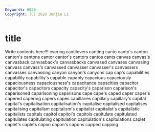```yaml
---
Keywords: 6026
Copyright: (C) 2020 Junjie Li
---
```


# title

Write contents here!!!
evering 
cantilevers
canting 
canto 
canto's 
canton 
canton's 
cantons 
cantor 
cantor's 
cantors 
cantos
cants 
canvas 
canvas's 
canvasback 
canvasback's 
canvasbacks 
canvased 
canvases 
canvasing 
canvass
canvass's 
canvassed 
canvasser 
canvasser's 
canvassers 
canvasses 
canvassing 
canyon 
canyon's 
canyons
cap 
cap's 
capabilities 
capability 
capability's 
capable 
capably 
capacious 
capaciously 
capaciousness
capaciousness's 
capacitance 
capacities 
capacitor 
capacitor's 
capacitors 
capacity 
capacity's 
caparison 
caparison's
caparisoned 
caparisoning 
caparisons 
cape 
cape's 
caped 
caper 
caper's 
capered 
capering
capers 
capes 
capillaries 
capillary 
capillary's 
capital 
capital's 
capitalisation 
capitalisation's 
capitalise
capitalised 
capitalises 
capitalising 
capitalism 
capitalism's 
capitalist 
capitalist's 
capitalistic 
capitalists 
capitals
capitol 
capitol's 
capitols 
capitulate 
capitulated 
capitulates 
capitulating 
capitulation 
capitulation's 
capitulations
caplet 
caplet's 
caplets 
capon 
capon's 
capons 
capped 
capping 
